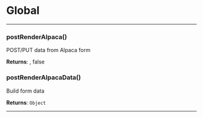 # Global





* * *

### postRenderAlpaca() 

POST/PUT data from Alpaca form

**Returns**: , false


### postRenderAlpacaData() 

Build form data

**Returns**: `Object`



* * *











